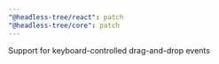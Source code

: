 ```yaml
---
"@headless-tree/react": patch
"@headless-tree/core": patch
---
```


Support for keyboard-controlled drag-and-drop events
